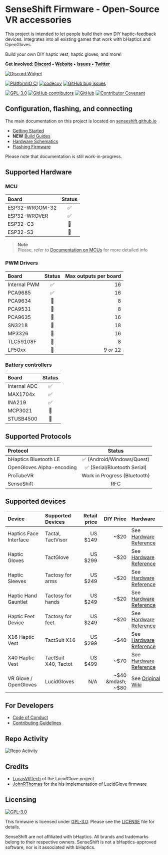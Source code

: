 # SenseShift Firmware - Open-Source VR accessories

This project is intended to let people build their own DIY haptic-feedback devices. Integrates into all existing games that work with bHaptics and OpenGloves.

Build your own DIY haptic vest, haptic gloves, and more!

<b>Get involved: [Discord](https://discord.gg/YUtRKAqty2) • [Website](https://senseshift.io) • [Issues](https://github.com/senseshift/senseshift-firmware/issues) • [Twitter](https://twitter.com/senseshiftio)</b>

[![Discord Widget](https://discord.com/api/guilds/966090258104062023/widget.png?style=banner2)](https://discord.gg/YUtRKAqty2)

[![PlatformIO CI](https://github.com/senseshift/senseshift-firmware/actions/workflows/ci.yml/badge.svg)](https://github.com/senseshift/senseshift-firmware/actions/workflows/ci.yml)
[![codecov](https://codecov.io/gh/senseshift/senseshift-firmware/graph/badge.svg?token=8CEuP8vk0f)](https://codecov.io/gh/senseshift/senseshift-firmware)
[![GitHub bug issues](https://img.shields.io/github/issues/senseshift/senseshift-firmware/bug?color=%23d73a4a)](https://github.com/senseshift/senseshift-firmware/issues?q=is%3Aissue+is%3Aopen+label%3Abug)

[![GPL-3.0](https://img.shields.io/github/license/senseshift/senseshift-firmware)](/LICENSE)
[![GitHub contributors](https://img.shields.io/github/contributors/senseshift/senseshift-firmware)](https://github.com/senseshift/senseshift-firmware/graphs/contributors)
[![GitHub](https://img.shields.io/github/stars/senseshift/senseshift-firmware.svg)](https://github.com/senseshift/senseshift-firmware)
[![Contributor Covenant](https://img.shields.io/badge/code_of_conduct-contributor_covenant_v2.1-ff69b4)](/CODE_OF_CONDUCT.md)

## Configuration, flashing, and connecting

The main documentation on this project is located on [senseshift.github.io](https://senseshift.github.io/)

* [Getting Started](https://senseshift.github.io/docs/getting-started)
* **NEW** [Build Guides](https://senseshift.github.io/guides/getting-started)
* [Hardware Schematics](https://github.com/senseshift/senseshift-hardware)
* [Flashing Firmware](https://senseshift.github.io/docs/category/firmware)

Please note that documentation is still work-in-progress.

## Supported Hardware

### MCU

| Board                | Status       |
| :------------------- | :----------: |
| ESP32-WROOM-32       | ✅            |
| ESP32-WROVER         | ✅            |
| ESP32-C3             | 🚧            |
| ESP32-S3             | 🚧            |

> **Note**  
> Please, refer to [Documentation on MCUs](https://senseshift.github.io/docs/hardware/mcu) for more detailed info

### PWM Drivers

| Board                | Status       | Max outputs per board |
| :------------------- | :----------: | ---------------------: |
| Internal PWM         | ✅            |                    16 |
| PCA9685              | ✅            |                    16 |
| PCA9634              | 🚧            |                     8 |
| PCA9531              | 🚧            |                     8 |
| PCA9635              | 🚧            |                    16 |
| SN3218               | 🚧            |                    18 |
| MP3326               | 🚧            |                    16 |
| TLC59108F            | 🚧            |                     8 |
| LP50xx               | 🚧            |             9 _or_ 12 |

### Battery controllers

| Board                | Status       |
| :------------------- | :----------: |
| Internal ADC         | ✅            |
| MAX1704x             | ✅            |
| INA219               | ✅            |
| MCP3021              | 🚧            |
| STUSB4500            | 🚧            |

## Supported Protocols

| Protocol                  | Status                                                              |
| :------------------------ | :-----------------------------------------------------------------: |
| bHaptics Bluetooth LE     | ✅ (Android/Windows/Quest)                                           |
| OpenGloves Alpha-encoding | ✅ (Serial/Bluetooth Serial)                                         |
| ProTubeVR                 | Work in Progress (Bluetooth)                                       | Work in Progress (Bluetooth)                                       | Work in Progress (Bluetooth)                                       |
| SenseShift                | [RFC](https://github.com/senseshift/senseshift-firmware/issues/9)   |

## Supported devices

| Device                 | Supported Devices    | Retail price | DIY Price         | Hardware                                                                                          |
| :--------------------  | :------------------- | -----------: | ----------------: | :------------------------------------------------------------------------------------------------ |
| Haptics Face Interface | Tactal, TactVisor    | US $149      | ~$20              | See [Hardware Reference](https://github.com/senseshift/senseshift-hardware#haptic-face-interface) |
| Haptic Gloves          | TactGlove            | US $299      | ~$20              | See [Hardware Reference](https://github.com/senseshift/senseshift-hardware#haptic-glove)          |
| Haptic Sleeves         | Tactosy for arms     | US $249      | ~$20              | See [Hardware Reference](https://github.com/senseshift/senseshift-hardware#haptic-forearm-sleeve) |
| Haptic Hand Gauntlet   | Tactosy for hands    | US $249      | ~$20              | See [Hardware Reference](https://github.com/senseshift/senseshift-hardware#haptic-gauntlet)       |
| Haptic Feet Device     | Tactosy for feet     | US $249      | ~$20              | See [Hardware Reference](https://github.com/senseshift/senseshift-hardware#haptic-feet-device)    |
| X16 Haptic Vest        | TactSuit X16         | US $299      | ~$40              | See [Hardware Reference](https://github.com/senseshift/senseshift-hardware#x16-haptic-vest)       |
| X40 Haptic Vest        | TactSuit X40, Tactot | US $499      | ~$70              | See [Hardware Reference](https://github.com/senseshift/senseshift-hardware#x40-haptic-vest)       |
| VR Glove / OpenGloves  | LucidGloves          | N/A          | ~$40 &mdash; ~$80 | See [Original Wiki](https://github.com/LucidVR/lucidgloves/wiki)                                  |

## For Developers

* [Code of Conduct](./CODE_OF_CONDUCT.md)
* [Contributing Guidelines](./CONTRIBUTING.md)

## Repo Activity

![Repo Activity](https://repobeats.axiom.co/api/embed/578cddcaa2b3d076f11ac2e681289cf47276258f.svg "Repobeats analytics image")

## Credits

* [LucasVRTech](https://github.com/lucas-vrtech) of the LucidGlove project
* [JohnRThomas](https://github.com/JohnRThomas) for the his implementation of LucidGlove firmware

## Licensing

[![GPL-3.0](https://www.gnu.org/graphics/gplv3-or-later-sm.png)](./LICENSE)

This firmware is licensed under [GPL-3.0](./LICENSE). Please see the [LICENSE](./LICENSE) file for details.

SenseShift are not affiliated with bHaptics. All brands and trademarks belong to their respective owners. SenseShift is not a bHaptics-approved software, nor is it associated with bHaptics.
